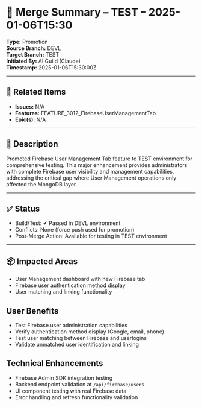 # 🔄 Merge Summary – TEST – 2025-01-06T15:30

**Type:** Promotion  
**Source Branch:** DEVL  
**Target Branch:** TEST  
**Initiated By:** AI Guild (Claude)  
**Timestamp:** 2025-01-06T15:30:00Z

---

## 📌 Related Items

- **Issues:** N/A
- **Features:** FEATURE_3012_FirebaseUserManagementTab
- **Epic(s):** N/A

---

## 📝 Description

Promoted Firebase User Management Tab feature to TEST environment for comprehensive testing. This major enhancement provides administrators with complete Firebase user visibility and management capabilities, addressing the critical gap where User Management operations only affected the MongoDB layer.

---

## ✅ Status

- Build/Test: ✔ Passed in DEVL environment  
- Conflicts: None (force push used for promotion)  
- Post-Merge Action: Available for testing in TEST environment

---

## 📦 Impacted Areas

- User Management dashboard with new Firebase tab
- Firebase user authentication method display
- User matching and linking functionality

## User Benefits
- Test Firebase user administration capabilities
- Verify authentication method display (Google, email, phone)
- Test user matching between Firebase and userlogins
- Validate unmatched user identification and linking

## Technical Enhancements
- Firebase Admin SDK integration testing
- Backend endpoint validation at `/api/firebase/users`
- UI component testing with real Firebase data
- Error handling and refresh functionality validation